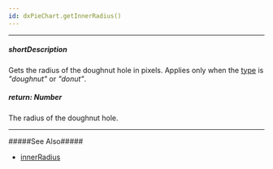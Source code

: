 ```yaml
---
id: dxPieChart.getInnerRadius()
---
```

---
##### shortDescription
Gets the radius of the doughnut hole in pixels. Applies only when the [type](/api-reference/10%20UI%20Components/dxPieChart/1%20Configuration/type.md '/Documentation/ApiReference/UI_Components/dxPieChart/Configuration/#type') is *"doughnut"* or *"donut"*.

##### return: Number
The radius of the doughnut hole.

---
#####See Also#####
- [innerRadius](/api-reference/10%20UI%20Components/dxPieChart/1%20Configuration/innerRadius.md '/Documentation/ApiReference/UI_Components/dxPieChart/Configuration/#innerRadius')
